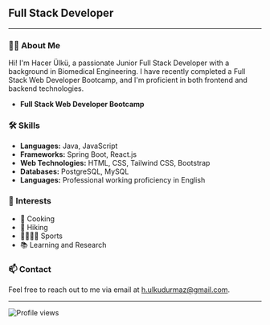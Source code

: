 
## Full Stack Developer



---

### 👩‍💻 About Me

Hi! I'm Hacer Ülkü, a passionate Junior Full Stack Developer with a background in Biomedical Engineering. I have recently completed a Full Stack Web Developer Bootcamp, and I'm proficient in both frontend and backend technologies.

- **Full Stack Web Developer Bootcamp**
 
### 🛠 Skills

- **Languages:** Java, JavaScript
- **Frameworks:** Spring Boot, React.js
- **Web Technologies:** HTML, CSS, Tailwind CSS, Bootstrap
- **Databases:** PostgreSQL, MySQL
- **Languages:** Professional working proficiency in English

### 🌱 Interests

- 🍳 Cooking
- 🥾 Hiking
- 🏃🏻‍♀️‍➡️ Sports
- 📚 Learning and Research

### 📫 Contact

Feel free to reach out to me via email at [h.ulkudurmaz@gmail.com](mailto:h.ulkudurmaz@gmail.com).

---

![Profile views](https://github.com/Ulku-dur)
